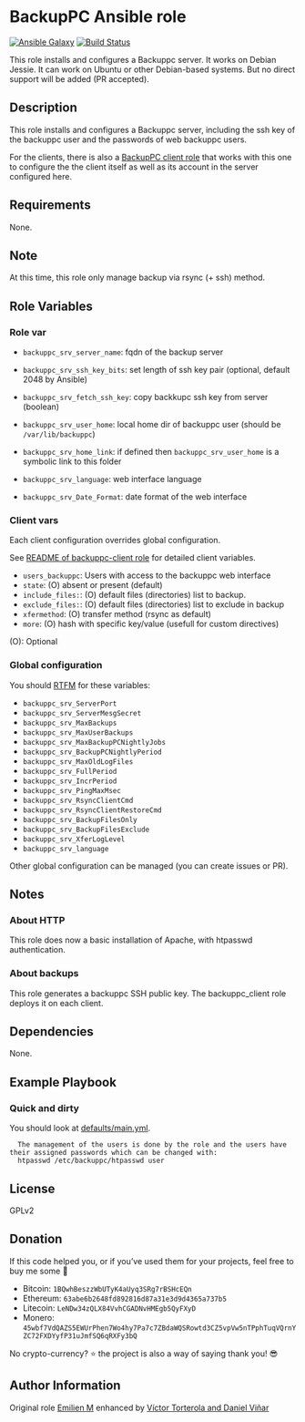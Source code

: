 BackupPC Ansible role
=====================

[![Ansible Galaxy](http://img.shields.io/badge/ansible--galaxy-HanXHX.backuppc-blue.svg)](https://galaxy.ansible.com/HanXHX/backuppc) [![Build Status](https://travis-ci.org/HanXHX/ansible-backuppc.svg?branch=master)](https://travis-ci.org/HanXHX/ansible-nginx) 

This role installs and configures a Backuppc server. It works on Debian Jessie. It can work on Ubuntu or other Debian-based systems. But no direct support will be added (PR accepted).

Description
------------


This role installs and configures a Backuppc server, including the ssh key of the backuppc user and the passwords of web backuppc users. 

For the clients, there is also a [BackupPC client role](https://github.com/UdelaRInterior/ansible-backuppc-client/) that works with this
one to configure the the client itself as well as its account in the server configured here.  

Requirements
------------

None.

Note
----

At this time, this role only manage backup via rsync (+ ssh) method.

Role Variables
--------------

### Role var

- `backuppc_srv_server_name`: fqdn of the backup server
- `backuppc_srv_ssh_key_bits`: set length of ssh key pair (optional, default 2048 by Ansible)
- `backuppc_srv_fetch_ssh_key`: copy backkupc ssh key from server (boolean)
- `backuppc_srv_user_home`: local home dir of backuppc user (should be `/var/lib/backuppc`)
- `backuppc_srv_home_link`: if defined then `backuppc_srv_user_home` is a symbolic link to this folder

- `backuppc_srv_language`: web interface language
- `backuppc_srv_Date_Format`: date format of the web interface


### Client vars

Each client configuration overrides global configuration.

See [README of backuppc-client role](https://github.com/UdelaRInterior/ansible-backuppc-client/blob/master/README.md) for detailed client variables. 

- `users_backuppc`: Users with access to the backuppc web interface 
- `state`: (O) absent or present (default)
- `include_files:`: (O) default files (directories) list to backup.
- `exclude_files:`: (O) default files (directories) list to exclude in backup
- `xfermethod`: (O) transfer method (rsync as default)
- `more`: (O) hash with specific key/value (usefull for custom directives)

(O): Optional


### Global configuration

You should [RTFM](http://backuppc.sourceforge.net/faq/BackupPC.html) for these variables:

- `backuppc_srv_ServerPort`
- `backuppc_srv_ServerMesgSecret`
- `backuppc_srv_MaxBackups`
- `backuppc_srv_MaxUserBackups`
- `backuppc_srv_MaxBackupPCNightlyJobs`
- `backuppc_srv_BackupPCNightlyPeriod`
- `backuppc_srv_MaxOldLogFiles`
- `backuppc_srv_FullPeriod`
- `backuppc_srv_IncrPeriod`
- `backuppc_srv_PingMaxMsec`
- `backuppc_srv_RsyncClientCmd`
- `backuppc_srv_RsyncClientRestoreCmd`
- `backuppc_srv_BackupFilesOnly`
- `backuppc_srv_BackupFilesExclude`
- `backuppc_srv_XferLogLevel`
- `backuppc_srv_language`

Other global configuration can be managed (you can create issues or PR).

Notes
-----

### About HTTP

This role does now a basic installation of Apache, with htpasswd  authentication.


### About backups

This role generates a backuppc SSH public key. The backuppc_client role deploys it on each client.

Dependencies
------------

None.

Example Playbook
----------------

### Quick and dirty

You should look at [defaults/main.yml](defaults/main.yml).


```
  The management of the users is done by the role and the users have their assigned passwords which can be changed with:
  htpasswd /etc/backuppc/htpasswd user
```
 

License
-------

GPLv2

Donation
--------

If this code helped you, or if you’ve used them for your projects, feel free to buy me some :beers:

- Bitcoin: `1BQwhBeszzWbUTyK4aUyq3SRg7rBSHcEQn`
- Ethereum: `63abe6b2648fd892816d87a31e3d9d4365a737b5`
- Litecoin: `LeNDw34zQLX84VvhCGADNvHMEgb5QyFXyD`
- Monero: `45wbf7VdQAZS5EWUrPhen7Wo4hy7Pa7c7ZBdaWQSRowtd3CZ5vpVw5nTPphTuqVQrnYZC72FXDYyfP31uJmfSQ6qRXFy3bQ`

No crypto-currency? :star: the project is also a way of saying thank you! :sunglasses:

Author Information
------------------

Original role [Emilien M](https://github.com/HanXHX) enhanced by [Víctor Torterola and Daniel Viñar](https://github.com/UdelaRInterior)
